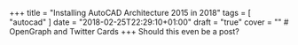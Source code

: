 +++
title = "Installing AutoCAD Architecture 2015 in 2018"
tags = [ "autocad" ]
date = "2018-02-25T22:29:10+01:00"
draft = "true"
cover = "" # OpenGraph and Twitter Cards
+++
Should this even be a post?
